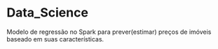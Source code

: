 # Data_Science

Modelo de regressão no Spark para prever(estimar) preços de imóveis baseado em suas características.
